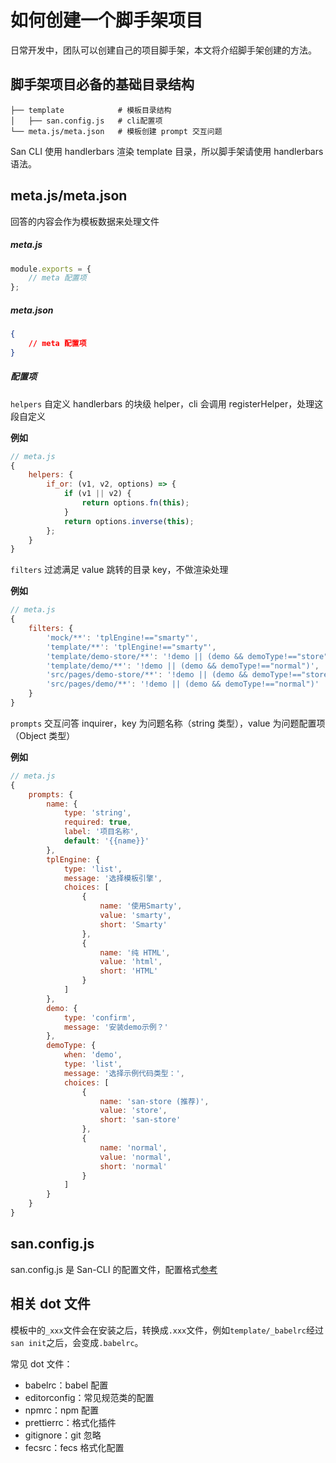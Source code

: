 

# 如何创建一个脚手架项目

日常开发中，团队可以创建自己的项目脚手架，本文将介绍脚手架创建的方法。

## 脚手架项目必备的基础目录结构

```
├── template            # 模板目录结构
│   ├── san.config.js   # cli配置项
└── meta.js/meta.json   # 模板创建 prompt 交互问题
```

San CLI 使用 handlerbars 渲染 template 目录，所以脚手架请使用 handlerbars 语法。

## meta.js/meta.json

回答的内容会作为模板数据来处理文件

##### meta.js

```js
module.exports = {
    // meta 配置项
};
```

##### meta.json

```json
{
    // meta 配置项
}
```

##### 配置项

`helpers` 自定义 handlerbars 的块级 helper，cli 会调用 registerHelper，处理这段自定义

**例如**

```js
// meta.js
{
    helpers: {
        if_or: (v1, v2, options) => {
            if (v1 || v2) {
                return options.fn(this);
            }
            return options.inverse(this);
        };
    }
}
```

`filters` 过滤满足 value 跳转的目录 key，不做渲染处理

**例如**

```js
// meta.js
{
    filters: {
        'mock/**': 'tplEngine!=="smarty"',
        'template/**': 'tplEngine!=="smarty"',
        'template/demo-store/**': '!demo || (demo && demoType!=="store")',
        'template/demo/**': '!demo || (demo && demoType!=="normal")',
        'src/pages/demo-store/**': '!demo || (demo && demoType!=="store")',
        'src/pages/demo/**': '!demo || (demo && demoType!=="normal")'
    }
}
```

`prompts` 交互问答 inquirer，key 为问题名称（string 类型），value 为问题配置项（Object 类型）

**例如**

```js
// meta.js
{
    prompts: {
        name: {
            type: 'string',
            required: true,
            label: '项目名称',
            default: '{{name}}'
        },
        tplEngine: {
            type: 'list',
            message: '选择模板引擎',
            choices: [
                {
                    name: '使用Smarty',
                    value: 'smarty',
                    short: 'Smarty'
                },
                {
                    name: '纯 HTML',
                    value: 'html',
                    short: 'HTML'
                }
            ]
        },
        demo: {
            type: 'confirm',
            message: '安装demo示例？'
        },
        demoType: {
            when: 'demo',
            type: 'list',
            message: '选择示例代码类型：',
            choices: [
                {
                    name: 'san-store (推荐)',
                    value: 'store',
                    short: 'san-store'
                },
                {
                    name: 'normal',
                    value: 'normal',
                    short: 'normal'
                }
            ]
        }
    }
}
```

## san.config.js

san.config.js 是 San-CLI 的配置文件，配置格式[参考](/config.md)

## 相关 dot 文件

模板中的`_xxx`文件会在安装之后，转换成`.xxx`文件，例如`template/_babelrc`经过`san init`之后，会变成`.babelrc`。

常见 dot 文件：

-   babelrc：babel 配置
-   editorconfig：常见规范类的配置
-   npmrc：npm 配置
-   prettierrc：格式化插件
-   gitignore：git 忽略
-   fecsrc：fecs 格式化配置
